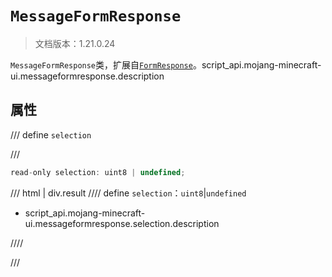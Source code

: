 # `MessageFormResponse`

> 文档版本：1.21.0.24

`MessageFormResponse`类，扩展自[`FormResponse`](./formresponse.md)。script_api.mojang-minecraft-ui.messageformresponse.description

## 属性

/// define
`selection`


///

```js
read-only selection: uint8 | undefined;
```

/// html | div.result
//// define
`selection`：`uint8`|`undefined`

- script_api.mojang-minecraft-ui.messageformresponse.selection.description


////

///

